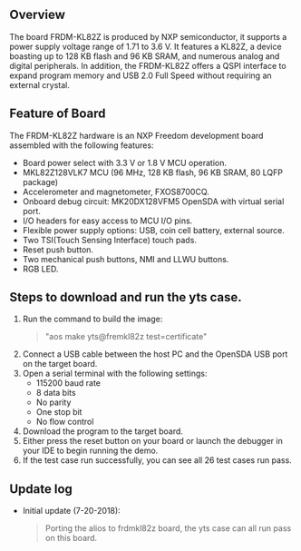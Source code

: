 ## Overview

The board FRDM-KL82Z is produced by NXP semiconductor, it supports a power supply voltage range of 1.71 to 3.6 V. It features a KL82Z, a device boasting up to 128 KB flash and 96 KB SRAM, and numerous analog and digital peripherals. In addition, the FRDM-KL82Z offers a QSPI interface to expand program memory and USB 2.0 Full Speed without requiring an external crystal.

## Feature of Board
The FRDM-KL82Z hardware is an NXP Freedom development board assembled with the following features:
- Board power select with 3.3 V or 1.8 V MCU operation.
- MKL82Z128VLK7 MCU (96 MHz, 128 KB flash, 96 KB SRAM, 80 LQFP package)
- Accelerometer and magnetometer, FXOS8700CQ.
- Onboard debug circuit: MK20DX128VFM5 OpenSDA with virtual serial port.
- I/O headers for easy access to MCU I/O pins.
- Flexible power supply options: USB, coin cell battery, external source.
- Two TSI(Touch Sensing Interface) touch pads.
- Reset push button.
- Two mechanical push buttons, NMI and LLWU buttons.
- RGB LED.
	
## Steps to download and run the yts case.
1. Run the command to build the image:
   > "aos make yts@fremkl82z test=certificate"
2. Connect a USB cable between the host PC and the OpenSDA USB port on the target board.
3. Open a serial terminal with the following settings:
   - 115200 baud rate
   - 8 data bits
   - No parity
   - One stop bit
   - No flow control
4. Download the program to the target board.
5. Either press the reset button on your board or launch the debugger in your IDE to begin running the demo.
6. If the test case run successfully, you can see all 26 test cases run pass.

## Update log
- Initial update (7-20-2018):
  > Porting the alios to frdmkl82z board, the yts case can all run pass on this board.


